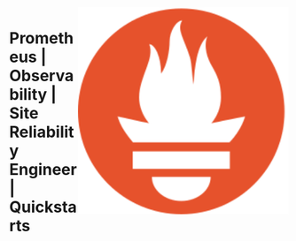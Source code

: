 <img src="assets/prometheus.svg" alt="OpenTelemetry" style="width: 380px;" align="right">

# Prometheus | Observability | Site Reliability Engineer | Quickstarts
